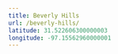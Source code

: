 ```yaml
---
title: Beverly Hills
url: /beverly-hills/
latitude: 31.522606300000003
longitude: -97.15562960000001
---
```

